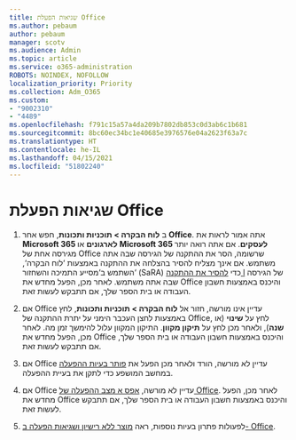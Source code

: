 ```yaml
---
title: שגיאות הפעלת Office
ms.author: pebaum
author: pebaum
manager: scotv
ms.audience: Admin
ms.topic: article
ms.service: o365-administration
ROBOTS: NOINDEX, NOFOLLOW
localization_priority: Priority
ms.collection: Adm_O365
ms.custom:
- "9002310"
- "4489"
ms.openlocfilehash: f791c15a57a4da209b7802db853c0d3ab6c1b681
ms.sourcegitcommit: 8bc60ec34bc1e40685e3976576e04a2623f63a7c
ms.translationtype: HT
ms.contentlocale: he-IL
ms.lasthandoff: 04/15/2021
ms.locfileid: "51802240"
---
```

# <a name="office-activation-errors"></a>שגיאות הפעלת Office

1. ב **לוח הבקרה > תוכניות ותכונות**, חפש אחר **Office**. אתה אמור לראות את **Microsoft 365 לארגונים** או **Microsoft 365 לעסקים**. אם אתה רואה יותר מגירסה אחת של Office שרשומה, הסר את ההתקנה של הגירסה שבה אתה משתמש. אם אינך מצליח להסיר בהצלחה את ההתקנה באמצעות ‘לוח הבקרה‘, השתמש ב‘מסייע התמיכה והשחזור‘ (SaRA) כדי [להסיר את ההתקנה l](https://aka.ms/SARA-OfficeUninstall-Alchemy) של הגירסה שבה אתה משתמש. לאחר מכן, הפעל מחדש את Office והיכנס באמצעות חשבון העבודה או בית הספר שלך, אם תתבקש לעשות זאת. 

2. אם Office עדיין אינו מורשה, חזור אל **לוח הבקרה > תוכניות ותכונות**, לחץ באמצעות לחצן העכבר הימני על יתרת ההתקנה של Office, לחץ על **שינוי** (או **שנה**), ולאחר מכן לחץ על **תיקון מקוון**. התיקון המקוון עלול להימשך זמן מה. לאחר מכן, הפעל מחדש את Office והיכנס באמצעות חשבון העבודה או בית הספר שלך, אם תתבקש לעשות זאת. 

3. אם Office עדיין לא מורשה, הורד ולאחר מכן הפעל את [פותר בעיות ההפעלה](https://aka.ms/SARA-OfficeActivation-Alchemy) במחשב המושפע כדי לתקן את בעיית ההפעלה. 

4. אם Office עדיין לא מורשה, [אפס א מצב ההפעלה של Office](https://docs.microsoft.com/office365/troubleshoot/activation/reset-office-365-proplus-activation-state). לאחר מכן, הפעל מחדש את Office והיכנס באמצעות חשבון העבודה או בית הספר שלך, אם תתבקש לעשות זאת.  

5. לפעולות פתרון בעיות נוספות, ראה [מוצר ללא רישיון ושגיאות הפעלה ב- Office](https://support.office.com/article/unlicensed-product-and-activation-errors-in-office-0d23d3c0-c19c-4b2f-9845-5344fedc4380).
